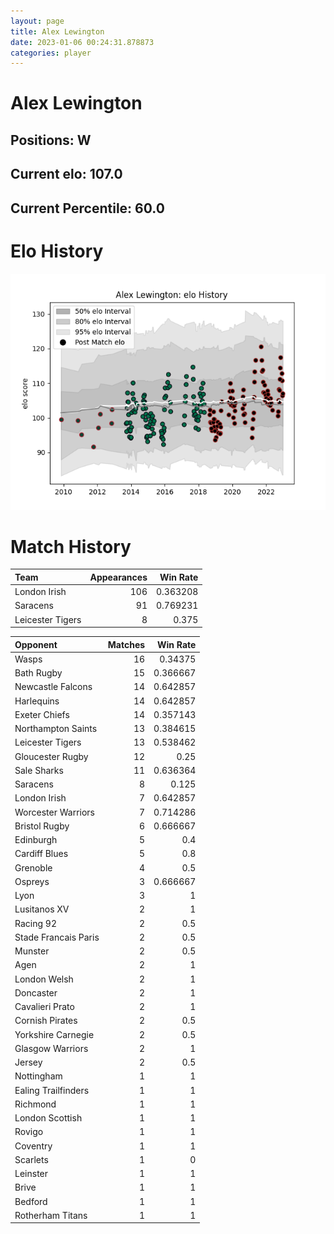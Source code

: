 ```yaml
---  
layout: page  
title: Alex Lewington  
date: 2023-01-06 00:24:31.878873  
categories: player  
---
```

# Alex Lewington

## Positions: W

## Current elo: 107.0

## Current Percentile: 60.0

# Elo History


![elo history](history_AlexLewington.png)
# Match History


| Team             |   Appearances |   Win Rate |
|:-----------------|--------------:|-----------:|
| London Irish     |           106 |   0.363208 |
| Saracens         |            91 |   0.769231 |
| Leicester Tigers |             8 |   0.375    |

| Opponent             |   Matches |   Win Rate |
|:---------------------|----------:|-----------:|
| Wasps                |        16 |   0.34375  |
| Bath Rugby           |        15 |   0.366667 |
| Newcastle Falcons    |        14 |   0.642857 |
| Harlequins           |        14 |   0.642857 |
| Exeter Chiefs        |        14 |   0.357143 |
| Northampton Saints   |        13 |   0.384615 |
| Leicester Tigers     |        13 |   0.538462 |
| Gloucester Rugby     |        12 |   0.25     |
| Sale Sharks          |        11 |   0.636364 |
| Saracens             |         8 |   0.125    |
| London Irish         |         7 |   0.642857 |
| Worcester Warriors   |         7 |   0.714286 |
| Bristol Rugby        |         6 |   0.666667 |
| Edinburgh            |         5 |   0.4      |
| Cardiff Blues        |         5 |   0.8      |
| Grenoble             |         4 |   0.5      |
| Ospreys              |         3 |   0.666667 |
| Lyon                 |         3 |   1        |
| Lusitanos XV         |         2 |   1        |
| Racing 92            |         2 |   0.5      |
| Stade Francais Paris |         2 |   0.5      |
| Munster              |         2 |   0.5      |
| Agen                 |         2 |   1        |
| London Welsh         |         2 |   1        |
| Doncaster            |         2 |   1        |
| Cavalieri Prato      |         2 |   1        |
| Cornish Pirates      |         2 |   0.5      |
| Yorkshire Carnegie   |         2 |   0.5      |
| Glasgow Warriors     |         2 |   1        |
| Jersey               |         2 |   0.5      |
| Nottingham           |         1 |   1        |
| Ealing Trailfinders  |         1 |   1        |
| Richmond             |         1 |   1        |
| London Scottish      |         1 |   1        |
| Rovigo               |         1 |   1        |
| Coventry             |         1 |   1        |
| Scarlets             |         1 |   0        |
| Leinster             |         1 |   1        |
| Brive                |         1 |   1        |
| Bedford              |         1 |   1        |
| Rotherham Titans     |         1 |   1        |